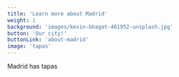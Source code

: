 ```yaml
---
title: 'Learn more about Madrid'
weight: 1
background: 'images/kevin-bhagat-461952-unsplash.jpg'
button: 'Our city!'
buttonLink: 'about-madrid'
image: 'tapas'
---
```


Madrid has tapas
